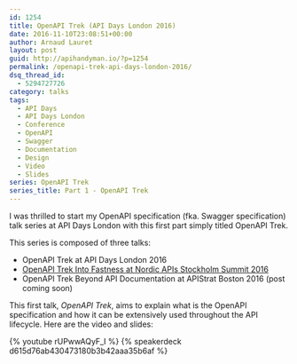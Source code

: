 ```yaml
---
id: 1254
title: OpenAPI Trek (API Days London 2016)
date: 2016-11-10T23:08:51+00:00
author: Arnaud Lauret
layout: post
guid: http://apihandyman.io/?p=1254
permalink: /openapi-trek-api-days-london-2016/
dsq_thread_id:
  - 5294727726
category: talks
tags:
  - API Days
  - API Days London
  - Conference
  - OpenAPI
  - Swagger
  - Documentation
  - Design
  - Video
  - Slides
series: OpenAPI Trek
series_title: Part 1 - OpenAPI Trek
---
```

I was thrilled to start my OpenAPI specification (fka. Swagger specification) talk series at API Days London with this first part simply titled OpenAPI Trek.<!--more-->

This series is composed of three talks:

- OpenAPI Trek at API Days London 2016
- [OpenAPI Trek Into Fastness at Nordic APIs Stockholm Summit 2016](http://apihandyman.io/openapi-trek-into-fastness-nordic-apis-summit-2016/)
- OpenAPI Trek Beyond API Documentation at APIStrat Boston 2016 (post coming soon)

This first talk, *OpenAPI Trek*, aims to explain what is the OpenAPI specification and how it can be extensively used throughout the API lifecycle. Here are the video and slides:

{% youtube rUPwwAQyF_I %}
{% speakerdeck d615d76ab430473180b3b42aaa35b6af %}

